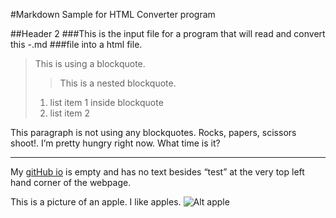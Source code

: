 #Markdown Sample for HTML Converter program

##Header 2
###This is the input file for a program that will read and convert this -.md
###file into a html file.

>This is using a blockquote.
>>This is a nested blockquote.
>1. list item 1 inside blockquote
>2. list item 2

This paragraph is not using any blockquotes. Rocks, papers, 
scissors shoot!. I’m pretty hungry right now.  What time is
it?

***

My [gitHub io](http://tiffoppotomus.github.io/) is empty and has no text besides
“test” at the very top left hand corner of the webpage.

This is a picture of an apple.  I like apples.
![Alt apple](http://www.trans-high.com/uploads/images/201304/01/HUANIU_APPLE01.jpg)

